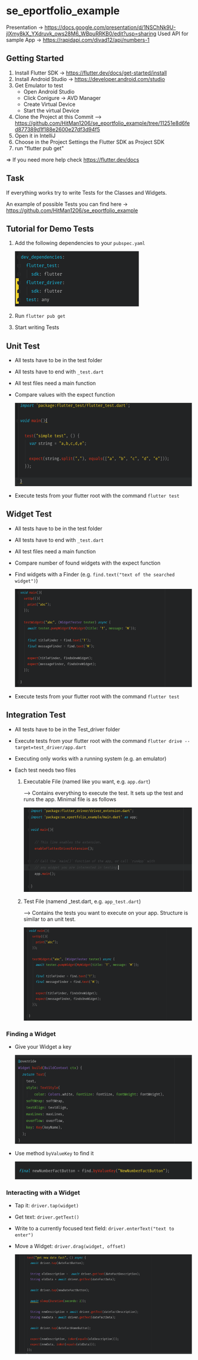 # se_eportfolio_example

Presentation -> https://docs.google.com/presentation/d/1NSChNk9U-jlXmy8kX_YXdruvk_ows28M6_WBpuRRKB0/edit?usp=sharing
Used API for sample App -> https://rapidapi.com/divad12/api/numbers-1

## Getting Started

1. Install Flutter SDK -> https://flutter.dev/docs/get-started/install
2. Install Android Studio -> https://developer.android.com/studio
3. Get Emulator to test
    * Open Android Studio
    * Click Conigure -> AVD Manager
    * Create Virtual Device
    * Start the virtual Device
4. Clone the Project at this Commit --> https://github.com/HitMan1206/se_eportfolio_example/tree/11251e8d6fed877389d1f188e2600e27df3d94f5
5. Open it in IntelliJ
6. Choose in the Project Settings the Flutter SDK as Project SDK
7. run "flutter pub get"

=> If you need more help check https://flutter.dev/docs

## Task
If everything works try to write Tests for the Classes and Widgets.

An example of possible Tests you can find here -> https://github.com/HitMan1206/se_eportfolio_example

## Tutorial for Demo Tests
1. Add the following dependencies to your ``` pubspec.yaml ```

   ![Test Dependencies](https://github.com/HitMan1206/se_eportfolio_example/blob/master/presentationImages/TestDependencies.PNG)

2. Run ``` flutter pub get ```
3. Start writing Tests

## Unit Test
* All tests have to be in the test folder
* All tests have to end with ``` _test.dart ```
* All test files need a main function
* Compare values with the expect function
   
   ![Simple Unit Test](https://github.com/HitMan1206/se_eportfolio_example/blob/master/presentationImages/SimpleUnitTest.PNG)

* Execute tests from your flutter root with the command ``` flutter test ```

## Widget Test
* All tests have to be in the test folder
* All tests have to end with ``` _test.dart ```
* All test files need a main function
* Compare number of found widgets with the expect function
* Find widgets with a Finder (e.g. ``` find.text("text of the searched widget") ```)
   
   ![Simple Widget Test](https://github.com/HitMan1206/se_eportfolio_example/blob/master/presentationImages/WidgetTestExample.PNG)

* Execute tests from your flutter root with the command ``` flutter test ```

## Integration Test
* All tests have to be in the Test_driver folder
* Execute tests from your flutter root with the command ``` flutter drive --target=test_driver/app.dart ```
* Executing only works with a running system (e.g. an emulator)
* Each test needs two files

   1. Executable File (named like you want, e.g. ``` app.dart ```)
      
      --> Contains everything to execute the test. It sets up the test and runs the app. Minimal file is as follows
      
      
      ![Integration Test Executable](https://github.com/HitMan1206/se_eportfolio_example/blob/master/presentationImages/IntegrationTestExecutableFile.PNG)

   2. Test File (namend <executable>_test.dart, e.g. ``` app_test.dart ```)
      
      --> Contains the tests you want to execute on your app. Structure is similar to an unit test.
   
      
      ![Integration Test](https://github.com/HitMan1206/se_eportfolio_example/blob/master/presentationImages/WidgetTestExample.PNG)
   
### Finding a Widget

* Give your Widget a key
   
   ![Give a Key](https://github.com/HitMan1206/se_eportfolio_example/blob/master/presentationImages/WidgetKey.PNG)

* Use method ``` byValueKey ``` to find it
   
   ![Find Widget by Key](https://github.com/HitMan1206/se_eportfolio_example/blob/master/presentationImages/FindWidgetByKey.PNG)


### Interacting with a Widget

* Tap it: ``` driver.tap(widget) ```
* Get text:  ``` driver.getText() ``` 
* Write to a currently focused text field: ``` driver.enterText("text to enter") ```
* Move a Widget: ``` driver.drag(widget, offset) ```
   
   ![Interacting with a Widget](https://github.com/HitMan1206/se_eportfolio_example/blob/master/presentationImages/IntegrationTestMethods.PNG)
